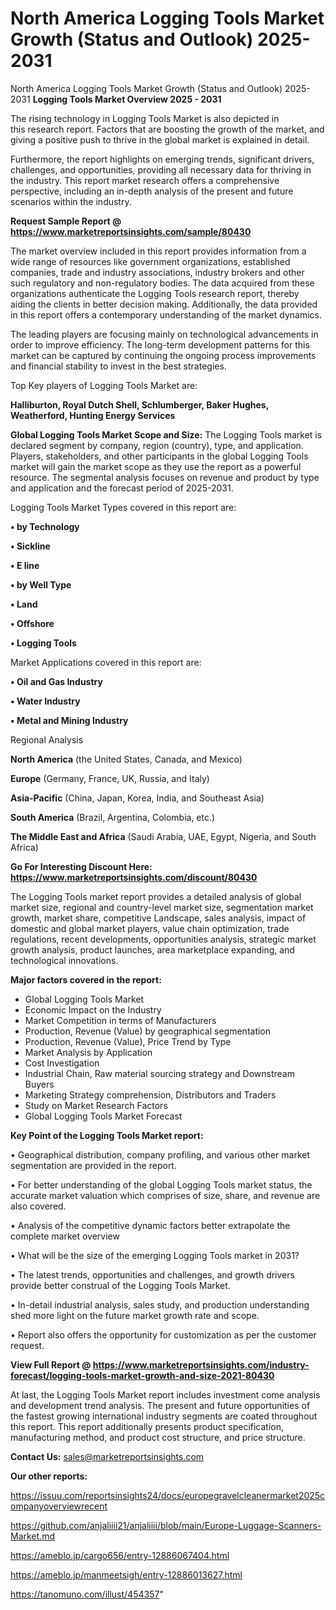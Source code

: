 # North America Logging Tools Market Growth (Status and Outlook) 2025-2031
North America Logging Tools Market Growth (Status and Outlook) 2025-2031
<Strong> Logging Tools Market Overview 2025 - 2031</strong>

The rising technology in Logging Tools Market is also depicted in this research report. Factors that are boosting the growth of the market, and giving a positive push to thrive in the global market is explained in detail.

Furthermore, the report highlights on emerging trends, significant drivers, challenges, and opportunities, providing all necessary data for thriving in the industry. This report market research offers a comprehensive perspective, including an in-depth analysis of the present and future scenarios within the industry.

<strong>Request Sample Report @ <a href=https://www.marketreportsinsights.com/sample/80430>https://www.marketreportsinsights.com/sample/80430</a></strong>

The market overview included in this report provides information from a wide range of resources like government organizations, established companies, trade and industry associations, industry brokers and other such regulatory and non-regulatory bodies. The data acquired from these organizations authenticate the Logging Tools research report, thereby aiding the clients in better decision making. Additionally, the data provided in this report offers a contemporary understanding of the market dynamics.

The leading players are focusing mainly on technological advancements in order to improve efficiency. The long-term development patterns for this market can be captured by continuing the ongoing process improvements and financial stability to invest in the best strategies.

Top Key players of Logging Tools Market are:

<strong>Halliburton, Royal Dutch Shell, Schlumberger, Baker Hughes, Weatherford, Hunting Energy Services</strong>

<strong><b>Global Logging Tools Market Scope and Size:</b></strong>
The Logging Tools market is declared segment by company, region (country), type, and application. Players, stakeholders, and other participants in the global Logging Tools market will gain the market scope as they use the report as a powerful resource. The segmental analysis focuses on revenue and product by type and application and the forecast period of 2025-2031.

Logging Tools Market Types covered in this report are:

<strong>• by Technology

• Sickline

• E line

• by Well Type

• Land

• Offshore

• Logging Tools</strong>

Market Applications covered in this report are:

<strong>• Oil and Gas Industry

• Water Industry

• Metal and Mining Industry</strong> 

Regional Analysis

<strong>North America</strong> (the United States, Canada, and Mexico)

<strong>Europe</strong> (Germany, France, UK, Russia, and Italy)

<strong>Asia-Pacific</strong> (China, Japan, Korea, India, and Southeast Asia)

<strong>South America</strong> (Brazil, Argentina, Colombia, etc.)

<strong>The Middle East and Africa</strong> (Saudi Arabia, UAE, Egypt, Nigeria, and South Africa)

<strong>Go For Interesting Discount Here: <a href=https://www.marketreportsinsights.com/discount/80430>https://www.marketreportsinsights.com/discount/80430</a></strong>

The Logging Tools market report provides a detailed analysis of global market size, regional and country-level market size, segmentation market growth, market share, competitive Landscape, sales analysis, impact of domestic and global market players, value chain optimization, trade regulations, recent developments, opportunities analysis, strategic market growth analysis, product launches, area marketplace expanding, and technological innovations.

<strong><b>Major factors covered in the report:</b></strong>
<ul>
  <li>Global Logging Tools Market </li>
  <li>Economic Impact on the Industry</li>
  <li>Market Competition in terms of Manufacturers</li>
  <li>Production, Revenue (Value) by geographical segmentation</li>
  <li>Production, Revenue (Value), Price Trend by Type</li>
  <li>Market Analysis by Application</li>
  <li>Cost Investigation</li>
  <li>Industrial Chain, Raw material sourcing strategy and Downstream Buyers</li>
  <li>Marketing Strategy comprehension, Distributors and Traders</li>
  <li>Study on Market Research Factors</li>
  <li>Global Logging Tools Market Forecast</li>
</ul>

<strong><b>Key Point of the Logging Tools Market report:</b></strong>

• Geographical distribution, company profiling, and various other market segmentation are provided in the report.

• For better understanding of the global Logging Tools market status, the accurate market valuation which comprises of size, share, and revenue are also covered.

• Analysis of the competitive dynamic factors better extrapolate the complete market overview

• What will be the size of the emerging Logging Tools market in 2031?

• The latest trends, opportunities and challenges, and growth drivers provide better construal of the Logging Tools Market.

• In-detail industrial analysis, sales study, and production understanding shed more light on the future market growth rate and scope.

• Report also offers the opportunity for customization as per the customer request.

<strong><b>View Full Report @ <a href=https://www.marketreportsinsights.com/industry-forecast/logging-tools-market-growth-and-size-2021-80430>https://www.marketreportsinsights.com/industry-forecast/logging-tools-market-growth-and-size-2021-80430</a></b></strong>


At last, the Logging Tools Market report includes investment come analysis and development trend analysis. The present and future opportunities of the fastest growing international industry segments are coated throughout this report. This report additionally presents product specification, manufacturing method, and product cost structure, and price structure.

<strong>Contact Us:</strong>
sales@marketreportsinsights.com

<strong>Our other reports:</strong>

<a href=https://issuu.com/reportsinsights24/docs/europegravelcleanermarket2025companyoverviewrecent>https://issuu.com/reportsinsights24/docs/europegravelcleanermarket2025companyoverviewrecent</a>

<a href=https://github.com/anjaliiii21/anjaliiii/blob/main/Europe-Luggage-Scanners-Market.md>https://github.com/anjaliiii21/anjaliiii/blob/main/Europe-Luggage-Scanners-Market.md</a>

<a href=https://ameblo.jp/cargo656/entry-12886067404.html>https://ameblo.jp/cargo656/entry-12886067404.html</a>

<a href=https://ameblo.jp/manmeetsigh/entry-12886013627.html>https://ameblo.jp/manmeetsigh/entry-12886013627.html</a>

<a href=https://tanomuno.com/illust/454357>https://tanomuno.com/illust/454357</a>"
